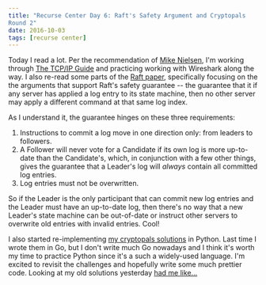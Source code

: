 ```yaml
---
title: "Recurse Center Day 6: Raft's Safety Argument and Cryptopals
Round 2"
date: 2016-10-03
tags: [recurse center]
---
```


Today I read a lot. Per the recommendation of [Mike
Nielsen](https://github.com/franbulax), I'm working through [The TCP/IP
Guide](http://tcpipguide.com) and practicing working with Wireshark
along the way. I also re-read some parts of the [Raft
paper](https://www.usenix.org/system/files/conference/atc14/atc14-paper-ongaro.pdf),
specifically focusing on the the arguments that support Raft's safety
guarantee -- the guarantee that it if any server has applied a log
entry to its state machine, then no other server may apply a different
command at that same log index.

As I understand it, the guarantee hinges on these three requirements:

1. Instructions to commit a log move in one direction only: from
leaders to followers.
2. A Follower will never vote for a Candidate if its own log is more
up-to-date than the Candidate's, which, in conjunction with a few other
things, gives the guarantee that a Leader's log will *always* contain all
committed log entries.
3. Log entries must not be overwritten.

So if the Leader is the only participant that can commit
new log entries and the Leader must have an up-to-date log, then
there's no way that a new Leader's state machine can be out-of-date
or instruct other servers to overwrite old entries with invalid
entries. Cool!

I also started re-implementing [my cryptopals
solutions](https://github.com/taravancil/cryptopals) in Python. Last
time I wrote them in Go, but I don't write much Go nowadays and I
think it's worth my time to practice Python since it's a such a
widely-used language. I'm excited to revisit the challenges and
hopefully write some much prettier code. Looking at my old solutions
yesterday [had me like...](https://i.imgur.com/PDKLgSY.gif)
